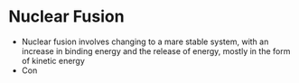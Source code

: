 # Nuclear Fusion
- Nuclear fusion involves changing to a mare stable system, with an increase in binding energy and the release of energy, mostly in the form of kinetic energy
- Con